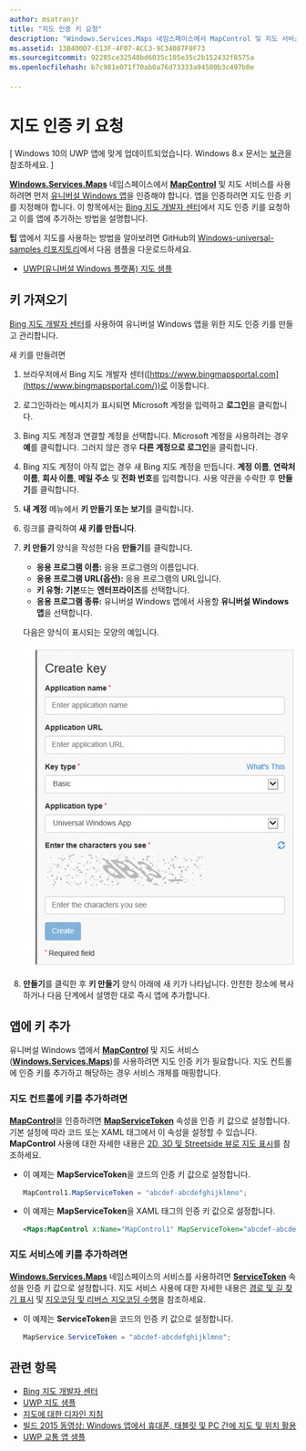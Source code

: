 ```yaml
---
author: msatranjr
title: "지도 인증 키 요청"
description: "Windows.Services.Maps 네임스페이스에서 MapControl 및 지도 서비스를 사용하려면 먼저 유니버설 Windows 앱을 인증해야 합니다."
ms.assetid: 13B400D7-E13F-4F07-ACC3-9C34087F0F73
ms.sourcegitcommit: 92285ce32548bd6035c105e35c2b152432f8575a
ms.openlocfilehash: b7c981e071f70ab0a76d73333a94580b3c497b0e

---
```


# 지도 인증 키 요청


\[ Windows 10의 UWP 앱에 맞게 업데이트되었습니다. Windows 8.x 문서는 [보관](http://go.microsoft.com/fwlink/p/?linkid=619132)을 참조하세요. \]


[
            **Windows.Services.Maps**](https://msdn.microsoft.com/library/windows/apps/dn636979) 네임스페이스에서 [**MapControl**](https://msdn.microsoft.com/library/windows/apps/dn637004) 및 지도 서비스를 사용하려면 먼저 [유니버설 Windows 앱](https://msdn.microsoft.com/library/windows/apps/dn894631)을 인증해야 합니다. 앱을 인증하려면 지도 인증 키를 지정해야 합니다. 이 항목에서는 [Bing 지도 개발자 센터](https://www.bingmapsportal.com/)에서 지도 인증 키를 요청하고 이를 앱에 추가하는 방법을 설명합니다.

**팁** 앱에서 지도를 사용하는 방법을 알아보려면 GitHub의 [Windows-universal-samples 리포지토리](http://go.microsoft.com/fwlink/p/?LinkId=619979)에서 다음 샘플을 다운로드하세요.

-   [UWP(유니버설 Windows 플랫폼) 지도 샘플](http://go.microsoft.com/fwlink/p/?LinkId=619977)

## 키 가져오기


[Bing 지도 개발자 센터](https://www.bingmapsportal.com/)를 사용하여 유니버설 Windows 앱을 위한 지도 인증 키를 만들고 관리합니다.

새 키를 만들려면

1.  브라우저에서 Bing 지도 개발자 센터([https://www.bingmapsportal.com](https://www.bingmapsportal.com/))로 이동합니다.

2.  로그인하라는 메시지가 표시되면 Microsoft 계정을 입력하고 **로그인**을 클릭합니다.

3.  Bing 지도 계정과 연결할 계정을 선택합니다. Microsoft 계정을 사용하려는 경우 **예**를 클릭합니다. 그러지 않은 경우 **다른 계정으로 로그인**을 클릭합니다.

4.  Bing 지도 계정이 아직 없는 경우 새 Bing 지도 계정을 만듭니다. **계정 이름**, **연락처 이름**, **회사 이름**, **메일 주소** 및 **전화 번호**를 입력합니다. 사용 약관을 수락한 후 **만들기**를 클릭합니다.

5.  **내 계정** 메뉴에서 **키 만들기 또는 보기**를 클릭합니다.

6.  링크를 클릭하여 **새 키를 만듭니다**.

7.  **키 만들기** 양식을 작성한 다음 **만들기**를 클릭합니다.

    -   **응용 프로그램 이름:** 응용 프로그램의 이름입니다.
    -   **응용 프로그램 URL(옵션):** 응용 프로그램의 URL입니다.
    -   **키 유형:** **기본**또는 **엔터프라이즈**를 선택합니다.
    -   **응용 프로그램 종류:** 유니버설 Windows 앱에서 사용할 **유니버설 Windows 앱**을 선택합니다.

    다음은 양식이 표시되는 모양의 예입니다.

    ![키 만들기 양식의 예입니다.](images/createkeydialog.png)

8.  **만들기**를 클릭한 후 **키 만들기** 양식 아래에 새 키가 나타납니다. 안전한 장소에 복사하거나 다음 단계에서 설명한 대로 즉시 앱에 추가합니다.

## 앱에 키 추가


유니버설 Windows 앱에서 [**MapControl**](https://msdn.microsoft.com/library/windows/apps/dn637004) 및 지도 서비스([**Windows.Services.Maps**](https://msdn.microsoft.com/library/windows/apps/dn636979))를 사용하려면 지도 인증 키가 필요합니다. 지도 컨트롤에 인증 키를 추가하고 해당하는 경우 서비스 개체를 매핑합니다.

### 지도 컨트롤에 키를 추가하려면

[
            **MapControl**](https://msdn.microsoft.com/library/windows/apps/dn637004)을 인증하려면 [**MapServiceToken**](https://msdn.microsoft.com/library/windows/apps/dn637036) 속성을 인증 키 값으로 설정합니다. 기본 설정에 따라 코드 또는 XAML 태그에서 이 속성을 설정할 수 있습니다. **MapControl** 사용에 대한 자세한 내용은 [2D, 3D 및 Streetside 뷰로 지도 표시](display-maps.md)를 참조하세요.

-   이 예제는 **MapServiceToken**을 코드의 인증 키 값으로 설정합니다.

    ```cs
    MapControl1.MapServiceToken = "abcdef-abcdefghijklmno";
    ```

-   이 예제는 **MapServiceToken**을 XAML 태그의 인증 키 값으로 설정합니다.

    ```xml
    <Maps:MapControl x:Name="MapControl1" MapServiceToken="abcdef-abcdefghijklmno"/>
    ```

### 지도 서비스에 키를 추가하려면

[
            **Windows.Services.Maps**](https://msdn.microsoft.com/library/windows/apps/dn636979) 네임스페이스의 서비스를 사용하려면 [**ServiceToken**](https://msdn.microsoft.com/library/windows/apps/dn636977) 속성을 인증 키 값으로 설정합니다. 지도 서비스 사용에 대한 자세한 내용은 [경로 및 길 찾기 표시](routes-and-directions.md) 및 [지오코딩 및 리버스 지오코딩 수행](geocoding.md)을 참조하세요.

-   이 예제는 **ServiceToken**을 코드의 인증 키 값으로 설정합니다.

    ```cs
    MapService.ServiceToken = "abcdef-abcdefghijklmno";
    ```

## 관련 항목

* [Bing 지도 개발자 센터](https://www.bingmapsportal.com/)
* [UWP 지도 샘플](http://go.microsoft.com/fwlink/p/?LinkId=619977)
* [지도에 대한 디자인 지침](https://msdn.microsoft.com/library/windows/apps/dn596102)
* [빌드 2015 동영상: Windows 앱에서 휴대폰, 태블릿 및 PC 간에 지도 및 위치 활용](https://channel9.msdn.com/Events/Build/2015/2-757)
* [UWP 교통 앱 샘플](http://go.microsoft.com/fwlink/p/?LinkId=619982)





<!--HONumber=Jun16_HO4-->


